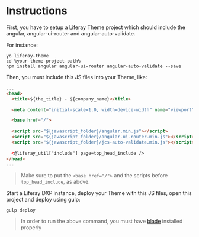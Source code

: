 # Instructions

First, you have to setup a Liferay Theme project which should include the angular, angular-ui-router and angular-auto-validate.

For instance:
```
yo liferay-theme
cd %your-theme-project-path%
npm install angular angular-ui-router angular-auto-validate --save
```

Then, you must include this JS files into your Theme, like:

```html
...
<head>
  <title>${the_title} - ${company_name}</title>

  <meta content="initial-scale=1.0, width=device-width" name="viewport" />

  <base href="/">
  
  <script src="${javascript_folder}/angular.min.js"></script>
  <script src="${javascript_folder}/angular-ui-router.min.js"></script>
  <script src="${javascript_folder}/jcs-auto-validate.min.js"></script>
  
  <@liferay_util["include"] page=top_head_include />
</head>
...
```

> Make sure to put the ```<base href="/">``` and the scripts before ```top_head_include```, as above.

Start a Liferay DXP instance, deploy your Theme with this JS files, open this project and deploy using gulp:

```
gulp deploy
```

> In order to run the above command, you must have [blade](https://github.com/liferay/liferay-blade-cli) installed properly
